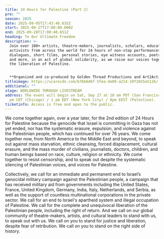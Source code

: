 ```yaml
---
title: 24 Hours for Palestine (Part 2)
pre: ""
season: 2025
date: 2025-09-05T17:43:48.635Z
start: 2025-09-27T17:00:00.000Z
end: 2025-09-28T17:00:48.651Z
heading: To Our Ultimate Freedom
description: >-
  Join over 100+ artists, theatre-makers, journalists, scholars, educators, and
  activists from across the world for 24 hours of non-stop performances, panels,
  dialogues, short films, personal stories, eye witness accounts, poetry, music,
  and more, in an act of global solidarity, as we raise our voices together for
  the liberation of Palestine.


  **Organized and co-produced by Golden Thread Productions and Art2Action**
titleimage: https://ucarecdn.com/b76b6d6f-5fea-4e09-a214-10f2655e5126/
additional: ""
stage: WORLDWIDE THROUGH LIVESTREAM
address: The event will begin on Sat, Sep 27 at 10 am PDT (San Francisco) / 12
  pm CDT (Chicago) / 1 pm EDT (New York City) / 8pm EEST (Palestine).
ticketinfo: Access is free and open to the public.
---
```

We come together again, over a year later, for the 2nd edition of 24 Hours for Palestine because the genocide that Israel is committing in Gaza has not yet ended, nor has the systematic erasure, expulsion, and violence against the Palestinian people, which has continued for over 76 years. We come together now, from North America to the Middle East and beyond, to speak out against mass starvation, ethnic cleansing, forced displacement, cultural erasure, and the mass murder of civilians, journalists, doctors, children, and human beings based on race, culture, religion or ethnicity. We come together to resist censorship, and to speak out despite the systematic silencing of Palestinian voices, and voices for Palestine. 

Collectively, we call for an immediate and permanent end to Israel’s genocidal military campaign against the Palestinian people, a campaign that has received military aid from governments including the United States, France, United Kingdom, Germany, India, Italy, Netherlands, and Serbia, as well as the support of countless multinational corporations in the private sector. We call for an end to Israel's apartheid system and illegal occupation of Palestine. We call for the complete and unequivocal liberation of the Palestinian people, including the right of return. And we call on our global community of theatre-makers, artists, and cultural leaders to stand with us, to speak out with us. We call on you to stand for justice and liberation, despite fear of retribution. We call on you to stand on the right side of history.